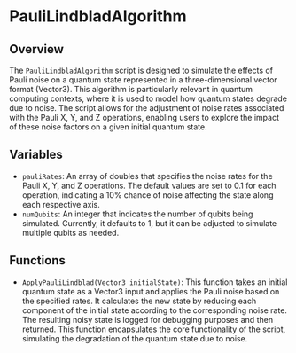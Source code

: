 # PauliLindbladAlgorithm

## Overview
The `PauliLindbladAlgorithm` script is designed to simulate the effects of Pauli noise on a quantum state represented in a three-dimensional vector format (Vector3). This algorithm is particularly relevant in quantum computing contexts, where it is used to model how quantum states degrade due to noise. The script allows for the adjustment of noise rates associated with the Pauli X, Y, and Z operations, enabling users to explore the impact of these noise factors on a given initial quantum state.

## Variables
- `pauliRates`: An array of doubles that specifies the noise rates for the Pauli X, Y, and Z operations. The default values are set to 0.1 for each operation, indicating a 10% chance of noise affecting the state along each respective axis.
- `numQubits`: An integer that indicates the number of qubits being simulated. Currently, it defaults to 1, but it can be adjusted to simulate multiple qubits as needed.

## Functions
- `ApplyPauliLindblad(Vector3 initialState)`: This function takes an initial quantum state as a Vector3 input and applies the Pauli noise based on the specified rates. It calculates the new state by reducing each component of the initial state according to the corresponding noise rate. The resulting noisy state is logged for debugging purposes and then returned. This function encapsulates the core functionality of the script, simulating the degradation of the quantum state due to noise.